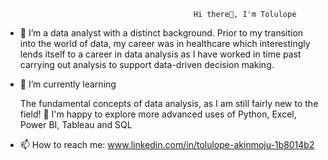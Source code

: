                                               Hi there👋, I'm Tolulope  



- 🔭 I’m a data analyst with a distinct background. Prior to my transition into the world of data, my career was in healthcare which interestingly lends itself to a career in data analysis as I have worked in time past carrying out analysis to support data-driven decision making. 


- 🌱 I’m currently learning 

    The fundamental concepts of data analysis, as I am still fairly new to the field!
🔧 I'm happy to explore more advanced uses of Python, Excel, Power BI, Tableau and SQL


- 📫 How to reach me:
www.linkedin.com/in/tolulope-akinmoju-1b8014b2


